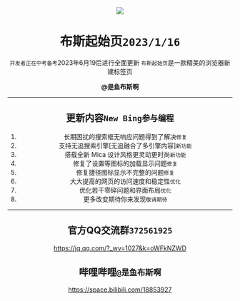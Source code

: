 <p align="center">
<img src="https://yubius.com/static/iconmini.png"/>
</p>

<div align="center">

# 布斯起始页`2023/1/16`

`开发者正在中考备考`2023年6月19后进行全面更新
`布斯起始页`是一款精美的浏览器新建标签页

</div>

<div align="center">

**@是鱼布斯啊**

---
  ## 更新内容`New Bing参与编程`

1. 长期困扰的搜索框无响应问题得到了解决`修复`
2. 支持无追搜索引擎[无追融合了多引擎内容]`新功能`
3. 搭载全新 Mica 设计风格更灵动更时尚`新功能`
4. 修复了设置等图标的加载显示问题`修复`
5. 修复捷径图标显示不完整的问题`修复`
6. 大大提高的网页的访问速度和稳定性`优化`
7. 优化若干零碎问题和界面布局`优化`
8. 更多改变期待你来发现`敬请期待`
---

## 官方QQ交流群`372561925`

<https://jq.qq.com/?_wv=1027&k=oWFkNZWD>

## 哔哩哔哩`@是鱼布斯啊`

<https://space.bilibili.com/18853927>
